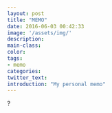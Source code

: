 ```yaml
---
layout: post
title: "MEMO"
date: 2016-06-03 00:42:33
image: '/assets/img/'
description:
main-class:
color:
tags:
- memo
categories:
twitter_text:
introduction: "My personal memo"
---
```


?
